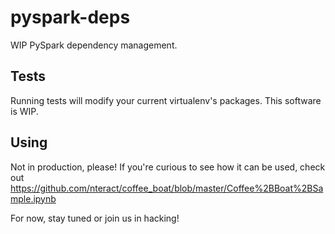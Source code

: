 # pyspark-deps
WIP PySpark dependency management.

## Tests

Running tests will modify your current virtualenv's packages. This software is WIP.

## Using

Not in production, please! If you're curious to see how it can be used, check out https://github.com/nteract/coffee_boat/blob/master/Coffee%2BBoat%2BSample.ipynb

For now, stay tuned or join us in hacking!
